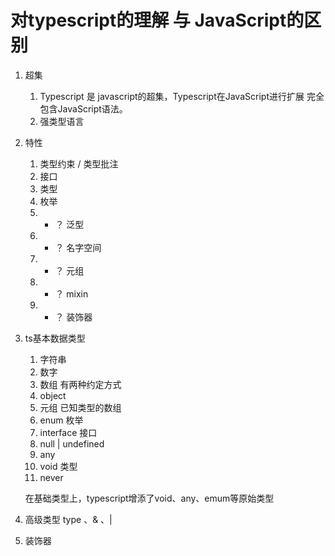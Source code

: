 # 对typescript的理解 与 JavaScript的区别

1. 超集
   1. Typescript 是 javascript的超集，Typescript在JavaScript进行扩展 完全包含JavaScript语法。
   2. 强类型语言

2. 特性
   1.   类型约束 / 类型批注
   2.   接口
   3.   类型
   4.   枚举
   5. * ？ 泛型 
   6. * ？ 名字空间
   7. * ？ 元组
   8. * ？ mixin
   9. * ？ 装饰器

3. ts基本数据类型
   1. 字符串
   2. 数字
   3. 数组     有两种约定方式
   4. object
   5. 元组     已知类型的数组
   6. enum 枚举
   7. interface 接口
   8. null | undefined
   <!-- 9. 泛型 -->
   9. any 
   10. void 类型
   11. never

   在基础类型上，typescript增添了void、any、emum等原始类型

4. 高级类型 type 、& 、| 
5. 装饰器
   



